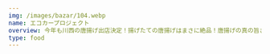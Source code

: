 ```yaml
---
img: /images/bazar/104.webp
name: エコカープロジェクト
overview: 今年も川西の唐揚げ出店決定！揚げたての唐揚げはまさに絶品！唐揚げの真の旨さを体感せよ！！！
type: food
---
```

